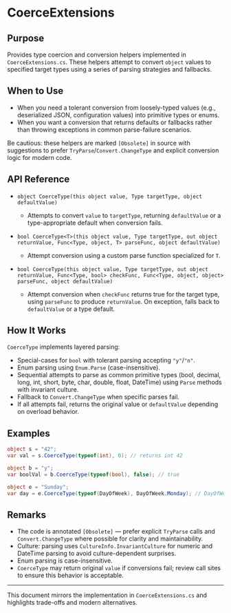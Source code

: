 # CoerceExtensions

## Purpose

Provides type coercion and conversion helpers implemented in `CoerceExtensions.cs`. These helpers attempt to convert `object` values to specified target types using a series of parsing strategies and fallbacks.

## When to Use

- When you need a tolerant conversion from loosely-typed values (e.g., deserialized JSON, configuration values) into primitive types or enums.
- When you want a conversion that returns defaults or fallbacks rather than throwing exceptions in common parse-failure scenarios.

Be cautious: these helpers are marked `[Obsolete]` in source with suggestions to prefer `TryParse`/`Convert.ChangeType` and explicit conversion logic for modern code.

## API Reference

- `object CoerceType(this object value, Type targetType, object defaultValue)`
  - Attempts to convert `value` to `targetType`, returning `defaultValue` or a type-appropriate default when conversion fails.

- `bool CoerceType<T>(this object value, Type targetType, out object returnValue, Func<Type, object, T> parseFunc, object defaultValue)`
  - Attempt conversion using a custom parse function specialized for `T`.

- `bool CoerceType(this object value, Type targetType, out object returnValue, Func<Type, bool> checkFunc, Func<Type, object, object> parseFunc, object defaultValue)`
  - Attempt conversion when `checkFunc` returns true for the target type, using `parseFunc` to produce `returnValue`. On exception, falls back to `defaultValue` or a type default.

## How It Works

`CoerceType` implements layered parsing:
- Special-cases for `bool` with tolerant parsing accepting `"y"`/`"n"`.
- Enum parsing using `Enum.Parse` (case-insensitive).
- Sequential attempts to parse as common primitive types (bool, decimal, long, int, short, byte, char, double, float, DateTime) using `Parse` methods with invariant culture.
- Fallback to `Convert.ChangeType` when specific parses fail.
- If all attempts fail, returns the original value or `defaultValue` depending on overload behavior.

## Examples

```csharp
object s = "42";
var val = s.CoerceType(typeof(int), 0); // returns int 42

object b = "y";
var boolVal = b.CoerceType(typeof(bool), false); // true

object e = "Sunday";
var day = e.CoerceType(typeof(DayOfWeek), DayOfWeek.Monday); // DayOfWeek.Sunday
```

## Remarks

- The code is annotated `[Obsolete]` — prefer explicit `TryParse` calls and `Convert.ChangeType` where possible for clarity and maintainability.
- Culture: parsing uses `CultureInfo.InvariantCulture` for numeric and DateTime parsing to avoid culture-dependent surprises.
- Enum parsing is case-insensitive.
- `CoerceType` may return original `value` if conversions fail; review call sites to ensure this behavior is acceptable.

---

This document mirrors the implementation in `CoerceExtensions.cs` and highlights trade-offs and modern alternatives.
